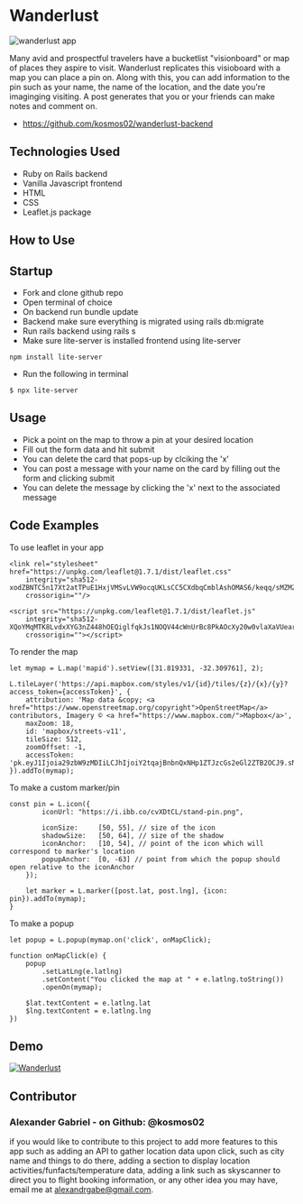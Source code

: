 # Wanderlust #

![wanderlust app](https://i.ibb.co/b1d3fdG/wanderlust-screenshot.png "Wanderlust")

Many avid and prospectful travelers have a bucketlist "visionboard" or map of places they aspire to visit. Wanderlust replicates this visioboard with a map you can place a pin on. Along with this, you can add information to the pin such as your name, the name of the location, and the date you're imaginging visiting. A post generates that you or your friends can make notes and comment on.

* https://github.com/kosmos02/wanderlust-backend

## Technologies Used ##

* Ruby on Rails backend
* Vanilla Javascript frontend
* HTML
* CSS
* Leaflet.js package

## How to Use ##

## Startup ##

* Fork and clone github repo
* Open terminal of choice
* On backend run bundle update
* Backend make sure everything is migrated using rails db:migrate
* Run rails backend using rails s
* Make sure lite-server is installed frontend using lite-server
 ```
 npm install lite-server
```
* Run the following in terminal
```
$ npx lite-server
```

## Usage ##

* Pick a point on the map to throw a pin at your desired location
* Fill out the form data and hit submit
* You can delete the card that pops-up by clciking the 'x'
* You can post a message with your name on the card by filling out the form and clicking submit
* You can delete the message by clicking the 'x' next to the associated message

## Code Examples ##

To use leaflet in your app 
```
<link rel="stylesheet" href="https://unpkg.com/leaflet@1.7.1/dist/leaflet.css"
    integrity="sha512-xodZBNTC5n17Xt2atTPuE1HxjVMSvLVW9ocqUKLsCC5CXdbqCmblAshOMAS6/keqq/sMZMZ19scR4PsZChSR7A=="
    crossorigin=""/>

<script src="https://unpkg.com/leaflet@1.7.1/dist/leaflet.js"
    integrity="sha512-XQoYMqMTK8LvdxXYG3nZ448hOEQiglfqkJs1NOQV44cWnUrBc8PkAOcXy20w0vlaXaVUearIOBhiXZ5V3ynxwA=="
    crossorigin=""></script>
```
To render the map
```
let mymap = L.map('mapid').setView([31.819331, -32.309761], 2);

L.tileLayer('https://api.mapbox.com/styles/v1/{id}/tiles/{z}/{x}/{y}?access_token={accessToken}', {
    attribution: 'Map data &copy; <a href="https://www.openstreetmap.org/copyright">OpenStreetMap</a> contributors, Imagery © <a href="https://www.mapbox.com/">Mapbox</a>',
    maxZoom: 18,
    id: 'mapbox/streets-v11',
    tileSize: 512,
    zoomOffset: -1,
    accessToken: 'pk.eyJ1Ijoia29zbW9zMDIiLCJhIjoiY2tqajBnbnQxNHp1ZTJzcGs2eGl2ZTB2OCJ9.sN_ykILGCbjf6ZkobZ80wg'
}).addTo(mymap);
```
To make a custom marker/pin
```
const pin = L.icon({
        iconUrl: "https://i.ibb.co/cvXDtCL/stand-pin.png",
    
        iconSize:     [50, 55], // size of the icon
        shadowSize:   [50, 64], // size of the shadow
        iconAnchor:   [10, 54], // point of the icon which will correspond to marker's location
        popupAnchor:  [0, -63] // point from which the popup should open relative to the iconAnchor
    });

    let marker = L.marker([post.lat, post.lng], {icon: pin}).addTo(mymap);
}
```
To make a popup

```
let popup = L.popup(mymap.on('click', onMapClick);

function onMapClick(e) {
    popup
        .setLatLng(e.latlng)
        .setContent("You clicked the map at " + e.latlng.toString())
        .openOn(mymap);
    
    $lat.textContent = e.latlng.lat
    $lng.textContent = e.latlng.lng
})
```
## Demo ##

[![Wanderlust](https://i.ibb.co/VqfwzB2/Demo-Wanderlust.png)](https://youtu.be/9Lydq4EVUI4 "Wanderlust")

## Contributor ##

### Alexander Gabriel - on Github: @kosmos02

if you would like to contribute to this project to add more features to this app such as adding an API to gather location data upon click, such as city name and things to do there, adding a section to display location activities/funfacts/temperature data, adding a link such as skyscanner to direct you to flight booking information, or any other idea you may have, email me at alexandrgabe@gmail.com.
